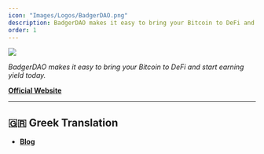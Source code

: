 ```yaml
---
icon: "Images/Logos/BadgerDAO.png"
description: BadgerDAO makes it easy to bring your Bitcoin to DeFi and start earning yield today.
order: 1
---
```


![](../Images/Covers/BadgerDAO.png)

_BadgerDAO makes it easy to bring your Bitcoin to DeFi and start earning yield today._

[**Official Website**](https://badger.com/)


---

## 🇬🇷 Greek Translation

- [**Blog**](https://badger-dao-gr.medium.com/)
